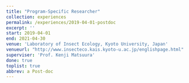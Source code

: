 ```yaml
---
title: "Program-Specific Researcher"
collection: experiences
permalink: /experiences/2019-04-01-postdoc
excerpt: ''
start: 2019-04-01
end: 2021-04-30
venue: 'Laboratory of Insect Ecology, Kyoto University, Japan'
venueurl: "http://www.insecteco.kais.kyoto-u.ac.jp/englishpage.html"
superviser: 'Prof. Kenji Matsuura'
done: true
toplist: true
abbrev: a Post-doc
---
```


